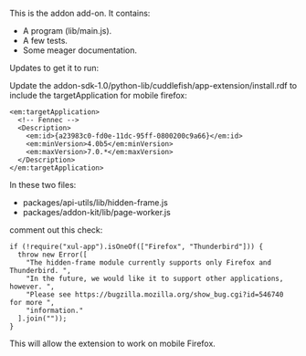 This is the addon add-on.  It contains:

* A program (lib/main.js).
* A few tests.
* Some meager documentation.


Updates to get it to run:

Update the addon-sdk-1.0/python-lib/cuddlefish/app-extension/install.rdf to
include the targetApplication for mobile firefox:

    <em:targetApplication>
      <!-- Fennec -->
      <Description>
        <em:id>{a23983c0-fd0e-11dc-95ff-0800200c9a66}</em:id>
        <em:minVersion>4.0b5</em:minVersion>
        <em:maxVersion>7.0.*</em:maxVersion>
      </Description>
    </em:targetApplication>

In these two files:

* packages/api-utils/lib/hidden-frame.js
* packages/addon-kit/lib/page-worker.js

comment out this check:

    if (!require("xul-app").isOneOf(["Firefox", "Thunderbird"])) {
      throw new Error([
        "The hidden-frame module currently supports only Firefox and Thunderbird. ",
        "In the future, we would like it to support other applications, however. ",
        "Please see https://bugzilla.mozilla.org/show_bug.cgi?id=546740 for more ",
        "information."
      ].join(""));
    }

This will allow the extension to work on mobile Firefox.
